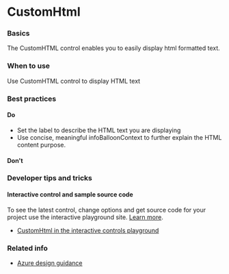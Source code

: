 ﻿# CustomHtml

 
<a name="basics"></a>
### Basics
The CustomHTML control enables you to easily display html formatted text.


<!-- TODO get an IMAGE to embed here -->

<!-- TODO get an SAMPLE CODE to embed here -->

 
<a name="when-to-use"></a>
### When to use
Use CustomHTML control to display HTML text


 
<a name="best-practices"></a>
### Best practices


<a name="best-practices-do"></a>
#### Do

* Set the label to describe the HTML text you are displaying
* Use concise, meaningful infoBalloonContext to further explain the HTML content purpose.


<a name="best-practices-don-t"></a>
#### Don&#39;t





 
<a name="developer-tips-and-tricks"></a>
### Developer tips and tricks



<a name="developer-tips-and-tricks-interactive-control-and-sample-source-code"></a>
#### Interactive control and sample source code
To see the latest control, change options and get source code for your project use the interactive playground site.  [Learn more](./top-extensions-controls-playground.md).

*  <a href="https://ms.portal.azure.com/?Microsoft_Azure_Playground=true#blade/Microsoft_Azure_Playground/ControlsIndexBlade/CustomHtml_create_Playground" target="_blank">CustomHtml in the interactive controls playground</a>

 


 
<a name="related-info"></a>
### Related info

<!-- TODO link to Figma -->

* [Azure design guidance](http://aka.ms/portalfx/design)


